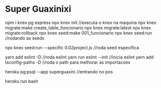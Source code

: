 # Super Guaxinixi

npm i knex pg express
npx knex init //executa o knex na maquina
npx knex migrate:make create_table_funcionario
npx knex migrate:latest 
npx knex migrate:rollback
npx knex seed:make 001_funcionario
npx knex seed:run //rodando as seeds

npx knex seed:run --specific 0.02project.js //roda seed especifica


yarn add eslint -D //roda eslint
yarn run eslint --init //inicia eslint
yarn add tsconfig-paths -D //roda o path para melhorar as importacoes


heroku pg:psql --app superguaxini   //entrando no pos

heroku run bash